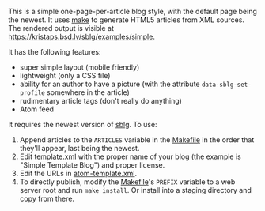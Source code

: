 This is a simple one-page-per-article blog style, with the default page
being the newest.  It uses [make](https://man.openbsd.org/make.1) to
generate HTML5 articles from XML sources.  The rendered output is visible at
https://kristaps.bsd.lv/sblg/examples/simple.

It has the following features:

- super simple layout (mobile friendly)
- lightweight (only a CSS file)
- ability for an author to have a picture (with the attribute
  `data-sblg-set-profile` somewhere in the article)
- rudimentary article tags (don't really do anything)
- Atom feed

It requires the newest version of [sblg](https://kristaps.bsd.lv/sblg).
To use:

1. Append articles to the `ARTICLES` variable in the
	[Makefile](Makefile) in the order that they'll appear, last
	being the newest.
2. Edit [template.xml](template.xml) with the proper name of your blog
	(the example is "Simple Template Blog") and proper license.
3. Edit the URLs in [atom-template.xml](atom-template.xml).
4. To directly publish, modify the [Makefile](Makefile)'s `PREFIX`
	variable to a web server root and run `make install`.  Or
	install into a staging directory and copy from there.

